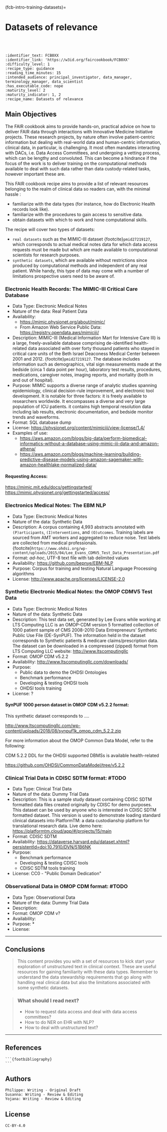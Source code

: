 (fcb-intro-training-datasets)=
# Datasets of relevance

<br/>
<br/>

````{panels_fairplus}
:identifier_text: FCB0XX
:identifier_link: 'https://w3id.org/faircookbook/FCB0XX'
:difficulty_level: 1
:recipe_type: guidance
:reading_time_minutes: 15
:intended_audience: principal_investigator, data_manager, terminology_manager, data_scientist  
:has_executable_code: nope
:maturity_level: 2
:maturity_indicator: 1, 2
:recipe_name: Datasets of relevance
```` 


## Main Objectives

The FAIR cookbook aims to provide hands-on, practical advice on how to deliver FAIR data through interactions with
Innovative Medicine Initiative projects. These research projects, by nature often involve patient-centric information
but dealing with real-world data and human-centric information, clinical data, in particular, is challenging. 
It most often mandates interacting with DACs, i.e. Data Access Committees, and undergoing a vetting process, 
which can be lengthy and convoluted. This can become a hindrance if the focus of the work is to deliver training on 
the computational methods available to deal with such data rather than data custody-related tasks,
however important these are. 

This FAIR cookbook recipe aims to provide a list of relevant resources belonging to the realm of clinical data so 
readers can, with the minimal hassle :
- familiarize with the data types (for instance, how do Electronic Health records look like).
- familiarize with the procedures to gain access to sensitive data.
- obtain datasets with which to work and hone computational skills.

The recipe will cover two types of datasets:
- `real datasets` such as the MIMIC-III dataset {footcite}`pmid27219127`, which corresponds to actual medical notes data
for which data access requests must be made but which are made available to computational scientists
for research purposes.
- `synthetic datasets`, which are available without restrictions since produced by computational methods 
and independent of any real patient. While handy, this type of data may come with a number of limitations prospective 
users need to be aware of.




### Electronic Health Records: The MIMIC-III Critical Care Database


- Data Type: Electronic Medical Notes
- Nature of the data: Real Patient Data
- Availability: 
    * https://mimic.physionet.org/about/mimic/
    * From Amazon Web Service Public Data: https://registry.opendata.aws/mimiciii/
- Description: MIMIC-III (Medical Information Mart for Intensive Care III) is a large, freely-available database 
comprising de-identified health-related data associated with over forty thousand patients who stayed in critical care
units of the Beth Israel Deaconess Medical Center between 2001 and 2012. {footcite}`pmid27219127`. 
The database includes information such as demographics, vital sign measurements made at the bedside 
(circa 1 data point per hour), laboratory test results, procedures, medications, caregiver notes, imaging reports,
and mortality (both in and out of hospital).
- Purpose: MIMIC supports a diverse range of analytic studies spanning epidemiology, clinical decision-rule improvement,
and electronic tool development. It is notable for three factors: it is freely available to researchers worldwide. 
It encompasses a diverse and very large population of ICU patients. it contains high temporal resolution data including
lab results, electronic documentation, and bedside monitor trends and waveforms.
- Format: SQL database dump
- License: https://physionet.org/content/mimiciii/view-license/1.4/
- Examples of use:
    * https://aws.amazon.com/blogs/big-data/perform-biomedical-informatics-without-a-database-using-mimic-iii-data-and-amazon-athena/
    * https://aws.amazon.com/blogs/machine-learning/building-predictive-disease-models-using-amazon-sagemaker-with-amazon-healthlake-normalized-data/

#### Requesting Access:

https://mimic.mit.edu/docs/gettingstarted/
https://mimic.physionet.org/gettingstarted/access/


### Electronics Medical Notes: The EBM NLP

- Data Type: Electronic Medical Notes
- Nature of the data: Synthetic Data
- Description: A corpus containing 4,993 abstracts annotated with `(P)articipants`, `(I)nterventions`, and `(O)utcomes`.
Training labels are sourced from AMT workers and aggregated to reduce noise. Test labels are collected from 
medical professionals. {footcite}`https://www.ohdsi.org/wp-content/uploads/2015/04/Lee_Evans_CDMV5_Test_Data_Presentation.pdf`
- Format: *ad-hoc*, UTF-8 text file with tab delimited values
- Availability: https://github.com/bepnye/EBM-NLP
- Purpose: Corpus for training and testing Natural Language Processing algorithms
- License: http://www.apache.org/licenses/LICENSE-2.0



### Synthetic Electronic Medical Notes: the OMOP CDMV5 Test Data


- Data Type: Electronic Medical Notes
- Nature of the data: Synthetic Data
- Description: This test data set, generated by  Lee Evans while working at LTS Computing LLC is an OMOP-CDM version 5
formatted collection of 
1000 patient sample of CMS 2008-2010 Data Entrepreneurs’ Synthetic Public Use File (DE-SynPUF). The information held in 
the dataset  corresponds to Synthetic patients & medicare claims/prescription data. The dataset can be downloaded 
in a compressed (zipped) format from LTS Computing LLC website: http://www.ltscomputingllc
- Format: OMOP CDM v5.2.2
- Availability: http://www.ltscomputingllc.com/downloads/
- Purpose:  
    * Public data to demo the OHDSI Ontologies
    * Benchmark performance
    * Developing & testing OHDSI tools
    * OHDSI tools training
- License: ?



#### SynPUF 1000 person dataset in OMOP CDM v5.2.2 format:

This synthetic dataset corresponds to ....

http://www.ltscomputingllc.com/wp-content/uploads/2018/08/synpuf1k_omop_cdm_5.2.2.zip

For more information about the OMOP Common Data Model, refer to the following:

CDM 5.2.2 DDL for the OHDSI supported DBMSs is available health-related

https://github.com/OHDSI/CommonDataModel/tree/v5.2.2



### Clinical Trial Data in CDISC SDTM format:  #TODO

- Data Type: Clinical Trial Data
- Nature of the data: Dummy Trial Data
- Description: This is a sample study dataset containing CDISC SDTM formatted data files created originally by CDISC
for demo purposes. This dataset can be used by anyone who is interested in CDISC SDTM formatted dataset. This version 
is used to demonstrate loading standard clinical datasets into PlatformTM: a data custodianship platform for 
translational research data.
Live demo here: https://platformtm.cloud/app/#/projects/15/main
- Format: CDISC SDTM
- Availability: https://dataverse.harvard.edu/dataset.xhtml?persistentId=doi:10.7910/DVN/51B6NK
- Purpose:  
    * Benchmark performance
    * Developing & testing CDISC tools
    * CDISC SDTM tools training
- License: CC0 - "Public Domain Dedication"


### Observational Data in OMOP CDM format: #TODO

- Data Type: Observational Data
- Nature of the data: Dummy Trial Data
- Description: 
- Format: OMOP CDM v?
- Availability: 
- Purpose:
   * 
- License: 


---
## Conclusions

> This content provides you with a set of resources to kick start your exploration of unstructured text in clinical context.
> These are useful resources for gaining familiarity with these data types.
> Remember to understand the data stewardship requirements that go along with handling real clinical data but also the limitations associated with some synthetic datasets.

<!-- 
TODO : fill in the links to what-should-I-read-next recipes -->

> ### What should I read next?
> * How to request data access and deal with data access committees? <!-- TODO add a link to corresponding document -->
> * How to do NER on EHR with NLP?<!-- TODO add a link to corresponding document -->
> * How to deal with unstructured text?<!-- TODO add a link to corresponding document -->


---

<!-- {download}`bibliography-identifier-mapping.bib <./bibref/bibliography-identifier-mapping.bib>` -->

## References

````{dropdown} **Reference**
```{footbibliography}
```
````
<!-- Johnson, A., Pollard, T., Shen, L. et al. MIMIC-III, a freely accessible critical care database. Sci Data 3, 160035 (2016). https://doi.org/10.1038/sdata.2016.35

https://www.ohdsi.org/wp-content/uploads/2015/04/Lee_Evans_CDMV5_Test_Data_Presentation.pdf

 -->


## Authors
````{authors_fairplus}
Philippe: Writing - Original Draft
Susanna: Writing - Review & Editing
Yojana: Writing - Review & Editing
````


## License

````{license_fairplus}
CC-BY-4.0
````


